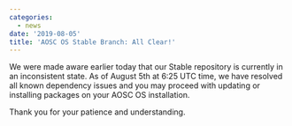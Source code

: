 ```yaml
---
categories:
  - news
date: '2019-08-05'
title: 'AOSC OS Stable Branch: All Clear!'
---
```



We were made aware earlier today that our Stable repository is currently in an inconsistent state. As of August 5th at 6:25 UTC time, we have resolved all known dependency issues and you may proceed with updating or installing packages on your AOSC OS installation.

Thank you for your patience and understanding.